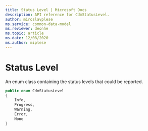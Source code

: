 ```yaml
---
title: Status Level | Microsoft Docs
description: API reference for CdmStatusLevel.
author: miroslavplese
ms.service: common-data-model
ms.reviewer: deonhe 
ms.topic: article
ms.date: 12/08/2020
ms.author: miplese
---
```


# Status Level

An enum class containing the status levels that could be reported.

```csharp
public enum CdmStatusLevel
{
    Info,
    Progress,
    Warning,
    Error,
    None
}
```


